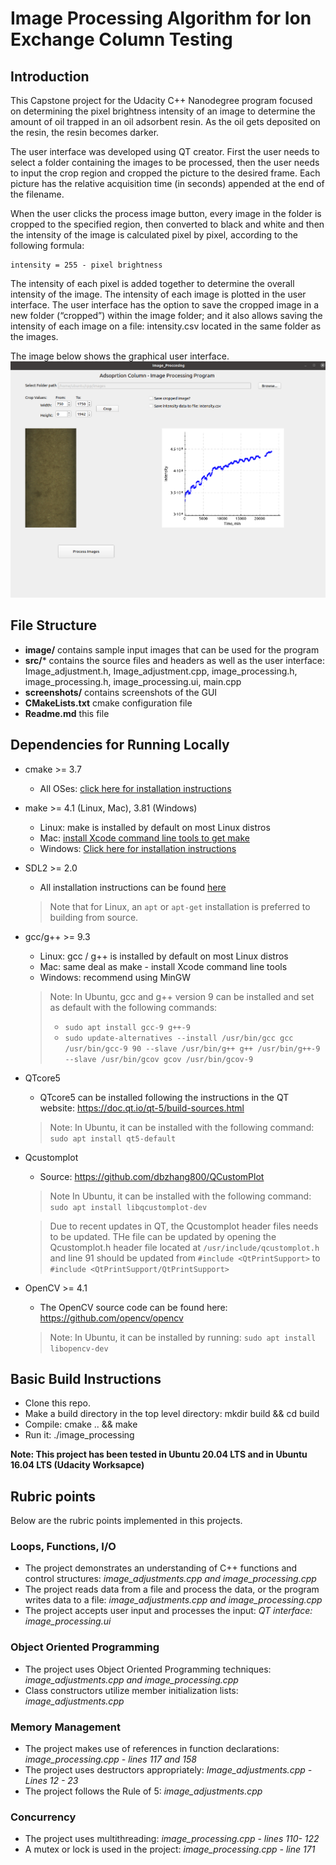 # Image Processing Algorithm for Ion Exchange Column Testing


## Introduction

This Capstone project for the Udacity C++ Nanodegree program focused on determining the pixel brightness intensity of an image to determine the amount of oil trapped in an oil adsorbent resin. As the oil gets deposited on the resin, the resin becomes darker.

The user interface was developed using QT creator. First the user needs to select a folder containing the images to be processed, then the user needs to input the crop region and cropped the picture to the desired frame. Each picture has the relative acquisition time (in seconds) appended at the end of the filename.

When the user clicks the process image button, every image in the folder is cropped to the specified region, then converted to black and white and then the intensity of the image is calculated pixel by pixel, according to the following formula:

    intensity = 255 - pixel brightness

The intensity of each pixel is added together to determine the overall intensity of the image. The intensity of each image is plotted in the user interface. The user interface has the option to save the cropped image in a new folder (“cropped”) within the image folder; and it also allows saving the intensity of each image on a file: intensity.csv located in the same folder as the images.

The image below shows the graphical user interface.
![Graphical User Interface](screenshots/GUI.png)

## File Structure

* **image/** contains sample input images that can be used for the program
* **src/*** contains the source files and headers as well as the user interface: Image_adjustment.h, Image_adjustment.cpp, image_processing.h, image_processing.h, image_processing.ui, main.cpp
* **screenshots/** contains screenshots of the GUI
* **CMakeLists.txt** cmake configuration file
* **Readme.md** this file


## Dependencies for Running Locally
* cmake >= 3.7
  * All OSes: [click here for installation instructions](https://cmake.org/install/)
* make >= 4.1 (Linux, Mac), 3.81 (Windows)
  * Linux: make is installed by default on most Linux distros
  * Mac: [install Xcode command line tools to get make](https://developer.apple.com/xcode/features/)
  * Windows: [Click here for installation instructions](http://gnuwin32.sourceforge.net/packages/make.htm)
* SDL2 >= 2.0
  * All installation instructions can be found [here](https://wiki.libsdl.org/Installation)
  >Note that for Linux, an `apt` or `apt-get` installation is preferred to building from source. 
* gcc/g++ >= 9.3
  * Linux: gcc / g++ is installed by default on most Linux distros
  * Mac: same deal as make - install Xcode command line tools
  * Windows: recommend using MinGW
  >Note: In Ubuntu, gcc and g++ version 9 can be installed and set as default with the following commands:
  > * `sudo apt install gcc-9 g++-9`
  > * `sudo update-alternatives --install /usr/bin/gcc gcc /usr/bin/gcc-9 90 --slave /usr/bin/g++ g++ /usr/bin/g++-9 --slave /usr/bin/gcov gcov /usr/bin/gcov-9`
* QTcore5
  * QTcore5 can be installed following the instructions in the QT website: https://doc.qt.io/qt-5/build-sources.html
  >Note: In Ubuntu, it can be installed with the following command: `sudo apt install qt5-default`
* Qcustomplot
  * Source: https://github.com/dbzhang800/QCustomPlot
  >Note In Ubuntu, it can be installed with the following command: `sudo apt install libqcustomplot-dev`
        
  >Due to recent updates in QT, the Qcustomplot header files needs to be updated. THe file can be updated by opening the Qcustomplot.h header file located at `/usr/include/qcustomplot.h` and line 91 should be updated from 
  >`#include <QtPrintSupport>` to `#include <QtPrintSupport/QtPrintSupport>`        
* OpenCV >= 4.1
  * The OpenCV source code can be found here: https://github.com/opencv/opencv
  >Note: In Ubuntu, it can be installed by running: `sudo apt install libopencv-dev`

## Basic Build Instructions

* Clone this repo.
* Make a build directory in the top level directory: mkdir build && cd build
* Compile: cmake .. && make
* Run it: ./image_processing

**Note: This project has been tested in Ubuntu 20.04 LTS and in Ubuntu 16.04 LTS (Udacity Worksapce)**

## Rubric points

Below are the rubric points implemented in this projects.

### Loops, Functions, I/O
* The project demonstrates an understanding of C++ functions and control structures: *image_adjustments.cpp and image_processing.cpp*
* The project reads data from a file and process the data, or the program writes data to a file: *image_adjustments.cpp and image_processing.cpp*
* The project accepts user input and processes the input: *QT interface: image_processing.ui*

###  Object Oriented Programming
* The project uses Object Oriented Programming techniques: *image_adjustments.cpp and image_processing.cpp*
* Class constructors utilize member initialization lists: *image_adjustments.cpp*

### Memory Management
* The project makes use of references in function declarations: *image_processing.cpp - lines 117 and 158*
* The project uses destructors appropriately: *Image_adjustments.cpp - Lines 12 - 23*
* The project follows the Rule of 5: *image_adjustments.cpp*

### Concurrency
* The project uses multithreading: *image_processing.cpp - lines 110- 122*
* A mutex or lock is used in the project: *image_processing.cpp - line 171*



